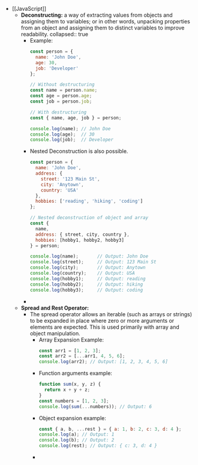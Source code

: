 - [[JavaScript]]
	- **Deconstructing:** a way of extracting values from objects and assigning them to variables; or in other words, unpacking properties from an object and assigning them to distinct variables to improve readability.
	  collapsed:: true
		- Example:
		  ```js
		  const person = {
		    name: 'John Doe',
		    age: 30,
		    job: 'Developer'
		  };
		  
		  // Without destructuring
		  const name = person.name;
		  const age = person.age;
		  const job = person.job;
		  
		  // With destructuring
		  const { name, age, job } = person;
		  
		  console.log(name); // John Doe
		  console.log(age);  // 30
		  console.log(job);  // Developer
		  ```
		- Nested Deconstruction is also possible.
		  ```js
		  const person = {
		    name: 'John Doe',
		    address: {
		      street: '123 Main St',
		      city: 'Anytown',
		      country: 'USA'
		    },
		    hobbies: ['reading', 'hiking', 'coding']
		  };
		  
		  // Nested deconstruction of object and array
		  const {
		    name,
		    address: { street, city, country },
		    hobbies: [hobby1, hobby2, hobby3]
		  } = person;
		  
		  console.log(name);       // Output: John Doe
		  console.log(street);     // Output: 123 Main St
		  console.log(city);       // Output: Anytown
		  console.log(country);    // Output: USA
		  console.log(hobby1);     // Output: reading
		  console.log(hobby2);     // Output: hiking
		  console.log(hobby3);     // Output: coding
		  ```
		-
	- **Spread and Rest Operator:**
		- The spread operator allows an iterable (such as arrays or strings) to be expanded in place where zero or more arguments or elements are expected. This is used primarily with array and object manipulation.
			- Array Expansion Example:
			  ```js
			  const arr1 = [1, 2, 3];
			  const arr2 = [...arr1, 4, 5, 6];
			  console.log(arr2); // Output: [1, 2, 3, 4, 5, 6]
			  ```
			- Function arguments example:
			  ```js
			  function sum(x, y, z) {
			    return x + y + z;
			  }
			  const numbers = [1, 2, 3];
			  console.log(sum(...numbers)); // Output: 6
			  ```
			- Object expansion example:
			  ```js
			  const { a, b, ...rest } = { a: 1, b: 2, c: 3, d: 4 };
			  console.log(a); // Output: 1
			  console.log(b); // Output: 2
			  console.log(rest); // Output: { c: 3, d: 4 }
			  ```
			-